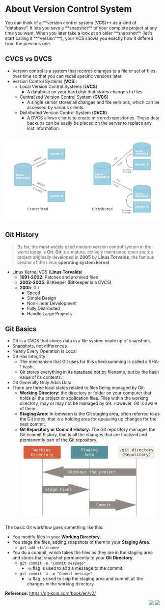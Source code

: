 <h1 id="top">About Version Control System</h1>
You can think of a **version control system (VCS)** as a kind of "database". It lets you save a **snapshot** of your complete project at any time you want. When you later take a look at an older **snapshot** (let's start calling it **"version"**), your VCS shows you exactly how it differed from the previous one.

## CVCS vs DVCS
- Version control is a system that records changes to a file or set of files over time so that you can recall specific versions later.
- Version Control Systems (**VCS**): 
  - Local Version Control Systems (**LVCS**)
    - A database on your hard disk that stores changes to files.
  - Centralized Version Control System (**CVCS**)
    - A single server stores all changes and file versions, which can be accessed by various clients.
  - Distributed Version Control System (**DVCS**)
    - A DVCS allows clients to create mirrored repositories. These data backups can be easily be placed on the server to replace any lost information.  
<br>
<img src="images/CVCS-vs-DVCS.png">

## Git History
>By far, the most widely used modern version control system in the world today is **Git**. **Git** is a mature, actively maintained open source project originally developed in **2005** by **Linus Torvalds**, the famous creator of the Linux **operating system kernel**.
- Linux Kernel VCS (**Linus Torvalds**)
  - **1991-2002**: Patches and archived files
  - **2002-2005**: BitKeeper (BitKeeper is a DVCS)
  - **2005**: Git
    - Speed
    - Simple Design
    - Non-linear Development
    - Fully Distributed
    - Handle Large Projects

## Git Basics
- Git is a DVCS that stores data in a file system made up of snapshots.
- Snapshots, not differences
- Nearly Every Operation Is Local
- Git Has Integrity
  - The mechanism that Git uses for this checksumming is called a SHA-1 hash.
  - Git stores everything in its database not by filename, but by the hash value of its contents.
- Git Generally Only Adds Data
- There are three local states related to files being managed by Git:
  - **Working Directory:** the directory or folder on your computer that holds all the project or application files. Files within the working directory, may or may not be managed by Git. However, Git is aware of them.
  - **Staging Area:** In-between is the Git staging area, often referred to as the Git index, that is a holding area for queueing up changes for the next commit.
  - **Git Repository or Commit History:** The Git repository manages the Git commit history, that is all the changes that are finalized and permanently part of the Git repository.<br>
![3-stages](./images/3-stages.png)

The basic Git workflow goes something like this:
- You modify files in your **Working Directory**.
- You stage the files, adding snapshots of them to your **Staging Area**.
  - ```git add <filename>```
- You do a commit, which takes the files as they are in the staging area and stores that snapshot permanently to your **Git Directory**.
  - ```git commit -m "Commit message"```
    - ```-m``` flag is used to add a message to the commit.
  - ```git commit -a -m "Commit message"```
    - ```-a``` flag is used to skip the staging area and commit all the changes in the working directory.
  

**Reference:** https://git-scm.com/book/en/v2/

<div align="right"><a href="02_Installing_Git.md" targert="_blacnk"><img src="https://img.shields.io/badge/Next-orange?style=for-the-badge&logoColor=white"/></a>
<a href="#top" targert="_blacnk"><img src="https://img.shields.io/badge/Back to up-orange?style=for-the-badge&logo=expo&logoColor=white" /></a>

</div>